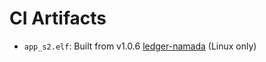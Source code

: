 # CI Artifacts

- `app_s2.elf`: Built from v1.0.6 [ledger-namada](https://github.com/Zondax/ledger-namada) (Linux only)

